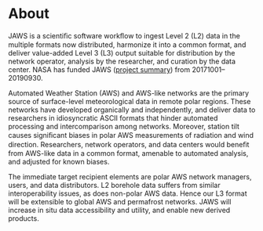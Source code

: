 # About

JAWS is a scientiﬁc software workﬂow to ingest Level 2 (L2) data in the multiple 
formats now distributed, harmonize it into a common format, and deliver value-added 
Level 3 (L3) output suitable for distribution by the network operator, analysis by 
the researcher, and curation by the data center. 
NASA has funded JAWS 
([project summary](http://dust.ess.uci.edu/prp/prp_aist/prp_aist_smr.pdf)) 
from 20171001&ndash;20190930.

Automated Weather Station (AWS) and AWS-like networks are the primary source 
of surface-level meteorological data in remote polar regions. 
These networks have developed organically and independently, and deliver data to 
researchers in idiosyncratic ASCII formats that hinder automated processing and 
intercomparison among networks. Moreover, station tilt causes signiﬁcant biases in 
polar AWS measurements of radiation and wind direction. Researchers, network operators, 
and data centers would beneﬁt from AWS-like data in a common format, amenable to 
automated analysis, and adjusted for known biases.

The immediate target recipient elements are polar AWS network managers, users, and 
data distributors. L2 borehole data suffers from similar interoperability issues, 
as does non-polar AWS data. Hence our L3 format will be extensible to global AWS and 
permafrost networks. JAWS will increase in situ data accessibility and utility, and 
enable new derived products.